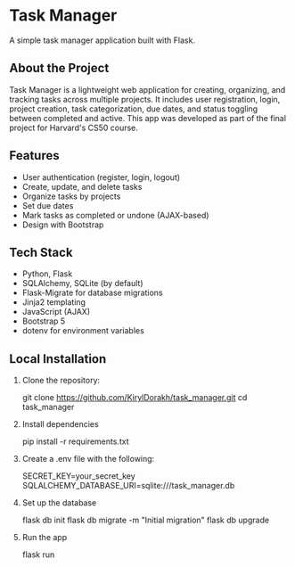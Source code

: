 # Task Manager

A simple task manager application built with Flask.

## About the Project
Task Manager is a lightweight web application for creating, organizing, and tracking tasks across multiple projects. It includes user registration, login, project creation, task categorization, due dates, and status toggling between completed and active. This app was developed as part of the final project for Harvard's CS50 course.

## Features
- User authentication (register, login, logout)
- Create, update, and delete tasks
- Organize tasks by projects
- Set due dates
- Mark tasks as completed or undone (AJAX-based)
- Design with Bootstrap

## Tech Stack
- Python, Flask
- SQLAlchemy, SQLite (by default)
- Flask-Migrate for database migrations
- Jinja2 templating
- JavaScript (AJAX)
- Bootstrap 5
- dotenv for environment variables

## Local Installation
1. Clone the repository:

   git clone https://github.com/KirylDorakh/task_manager.git
   cd task_manager

2. Install dependencies

   pip install -r requirements.txt

3. Create a .env file with the following:

   SECRET_KEY=your_secret_key
   SQLALCHEMY_DATABASE_URI=sqlite:///task_manager.db

4. Set up the database

   flask db init
   flask db migrate -m "Initial migration"
   flask db upgrade

5.	Run the app

      flask run

